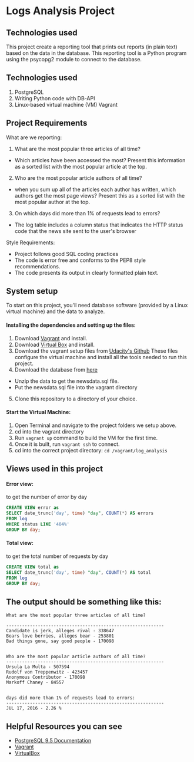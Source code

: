 # Logs Analysis Project

## Technologies used
This project create a reporting tool that prints out reports (in plain text) based on the data in the database. This reporting tool is a Python program using the psycopg2 module to connect to the database.

## Technologies used
1. PostgreSQL
2. Writing Python code with DB-API
3. Linux-based virtual machine (VM) Vagrant

## Project Requirements
What are we reporting:
1. What are the most popular three articles of all time?

- Which articles have been accessed the most? Present this information as a sorted list with the most popular article at the top.

2. Who are the most popular article authors of all time?

- when you sum up all of the articles each author has written, which authors get the most page views? Present this as a sorted list with the most popular author at the top.

3. On which days did more than 1% of requests lead to errors?

- The log table includes a column status that indicates the HTTP status code that the news site sent to the user's browser


Style Requirements:
* Project follows good SQL coding practices 
* The code is error free and conforms to the PEP8 style recommendations.
* The code presents its output in clearly formatted plain text.

## System setup
To start on this project, you'll need database software (provided by a Linux virtual machine) and the data to analyze.

#### Installing the dependencies and setting up the files:
1. Download [Vagrant](https://www.vagrantup.com/) and install.
2. Download [Virtual Box](https://www.virtualbox.org/) and install.
3. Download the vagrant setup files from [Udacity's Github](https://github.com/udacity/fullstack-nanodegree-vm)
These files configure the virtual machine and install all the tools needed to run this project.
4. Download the database from [here](https://d17h27t6h515a5.cloudfront.net/topher/2016/August/57b5f748_newsdata/newsdata.zip) 

* Unzip the data to get the newsdata.sql file.
* Put the newsdata.sql file into the vagrant directory

5. Clone this repository to a directory of your choice.


#### Start the Virtual Machine:
1. Open Terminal and navigate to the project folders we setup above.
1. cd into the vagrant directory
1. Run ``` vagrant up ``` command to build the VM for the first time.
1. Once it is built, run ``` vagrant ssh ``` to connect.
1. cd into the correct project directory: ``` cd /vagrant/log_analysis ```

## Views used in this project
#### Error view:
to get the number of error by day
````sql
CREATE VIEW error as
SELECT date_trunc('day', time) "day", COUNT(*) AS errors
FROM log
WHERE status LIKE '404%'
GROUP BY day;
````
#### Total view:
to get the total number of requests by day

````sql
CREATE VIEW total as
SELECT date_trunc('day', time) "day", COUNT(*) AS total
FROM log
GROUP BY day;
````


## The output should be something like this: 
````
What are the most popular three articles of all time?

------------------------------------------------------------
Candidate is jerk, alleges rival - 338647
Bears love berries, alleges bear - 253801
Bad things gone, say good people - 170098


Who are the most popular article authors of all time? 
------------------------------------------------------------
Ursula La Multa - 507594
Rudolf von Treppenwitz - 423457
Anonymous Contributor - 170098
Markoff Chaney - 84557


days did more than 1% of requests lead to errors: 
------------------------------------------------------------
JUL 17, 2016 - 2.26 %
````
## Helpful Resources you can see

* [PostgreSQL 9.5 Documentation](https://www.postgresql.org/docs/9.5/static/index.html)
* [Vagrant](https://www.vagrantup.com/downloads)
* [VirtualBox](https://www.virtualbox.org/wiki/Downloads)